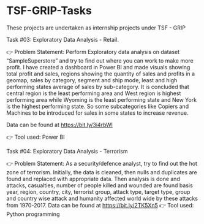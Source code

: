 # TSF-GRIP-Tasks
These projects are undertaken as internship projects under TSF - GRIP 

Task #03: Exploratory Data Analysis - Retail.

👉 Problem Statement: Perform Exploratory data analysis on dataset “SampleSuperstore” and try to find out where you can work to make more profit. I have created a dashboard in Power BI and made visuals showing total profit and sales, regions showing the quantity of sales and profits in a geomap, sales by category, segment and ship mode, least and high performing states average of sales by sub-category. It is concluded that central region is the least performing area and West region is highest performing area while Wyoming is the least performing state and New York is the highest performing state. So some subcategories like Copiers and Machines to be introduced for sales in some states to increase revenue.

Data can be found at https://bit.ly/3i4rbWl

👉 Tool used: Power BI

Task #04: Exploratory Data Analysis - Terrorism

👉 Problem Statement: As a security/defence analyst, try to find out the hot zone of terrorism. Initially, the data is cleaned, then nulls and duplicates are found and replaced with appropriate data. Then analysis is done and attacks, casualties, number of people killed and wounded are found basis year, region, country, city, terrorist group, attack type, target type, group and country wise attack and humanity affected world wide by these attacks from 1970-2017.
Data can be found at https://bit.ly/2TK5Xn5
👉 Tool used: Python programming 


